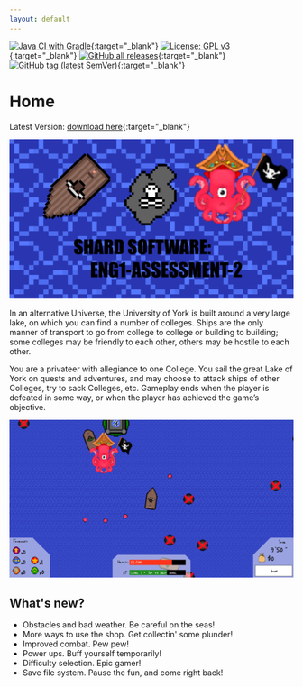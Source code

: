 ```yaml
---
layout: default
---
```


[![Java CI with Gradle](https://github.com/ENG1-Team-29/Assessment-2/actions/workflows/gradle.yml/badge.svg?branch=master)](https://github.com/ENG1-Team-29/Assessment-2/actions/workflows/gradle.yml){:target="_blank"}
[![License: GPL v3](https://img.shields.io/badge/License-GPLv3-blue.svg)](https://www.gnu.org/licenses/gpl-3.0){:target="_blank"}
[![GitHub all releases](https://img.shields.io/github/downloads/ENG1-Team-29/Assessment-2/total)](https://github.com/ENG1-Team-29/Assessment-2/releases){:target="_blank"}
[![GitHub tag (latest SemVer)](https://img.shields.io/github/v/tag/ENG1-Team-29/Assessment-2?sort=semver&label=version)](https://github.com/ENG1-Team-29/Assessment-2/releases/latest){:target="_blank"}

# Home

Latest Version: [download here](https://github.com/ENG1-Team-29/Assessment-2/releases/latest){:target="_blank"}

![game logo](/img/game_logo.png)

In an alternative Universe, the University of York is built around a very large lake,
on which you can find a number of colleges. Ships are the only manner of transport to
go from college to college or building to building; some colleges may be friendly to
each other, others may be hostile to each other.

You are a privateer with allegiance to one College. You sail the great Lake of York on
quests and adventures, and may choose to attack ships of other Colleges, try to sack
Colleges, etc. Gameplay ends when the player is defeated in some way, or when the
player has achieved the game’s objective.

![game screenshot featuring a kraken](/img/kraken.png)

## What's new?
* Obstacles and bad weather. Be careful on the seas!
* More ways to use the shop. Get collectin' some plunder!
* Improved combat. Pew pew!
* Power ups. Buff yourself temporarily!
* Difficulty selection. Epic gamer!
* Save file system. Pause the fun, and come right back!